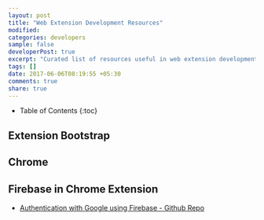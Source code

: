 ```yaml
---
layout: post
title: "Web Extension Development Resources"
modified:
categories: developers
sample: false
developerPost: true
excerpt: "Curated list of resources useful in web extension development"
tags: []
date: 2017-06-06T08:19:55 +05:30
comments: true
share: true
---
```


* Table of Contents
{:toc}

## Extension Bootstrap

## Chrome

## Firebase in Chrome Extension
- [Authentication with Google using Firebase - Github Repo](https://github.com/firebase/quickstart-js/tree/master/auth/chromextension)